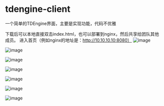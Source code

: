 # tdengine-client
一个简单的TDEngine界面，主要是实现功能，代码不优雅

下载后可以本地直接双击index.html，也可以部署到nginx，然后共享给团队其他成员。
进入首页（例如nginx的地址是：http://10.10.10.10:8080）
![image](https://user-images.githubusercontent.com/4793187/129373835-f97f1806-b9dd-4739-8c1b-053cc74c29e1.png)

![image](https://user-images.githubusercontent.com/4793187/129373994-ce7196a7-3466-4a66-aa07-99b20d92e80a.png)

![image](https://user-images.githubusercontent.com/4793187/129374327-ab4eb60f-7d99-427d-af09-e2aa668db622.png)

![image](https://user-images.githubusercontent.com/4793187/129374483-201f1d06-4d8b-424a-8a60-b0c1629ea16e.png)

![image](https://user-images.githubusercontent.com/4793187/129374722-f5d84847-f7d9-4837-a691-088322ed7405.png)

![image](https://user-images.githubusercontent.com/4793187/129374825-4e9c3fb5-8c0c-449b-b1fb-2e9096a4ffc5.png)

![image](https://user-images.githubusercontent.com/4793187/129375234-f61df11f-4f4b-4387-9c3c-75242b77fbe1.png)
